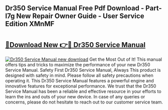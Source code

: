 ## Dr350 Service Manual Free Pdf Download - Part-l7g New Repair Owner Guide - User Service Edition XMnMF

# <h2><a href="http://bc42075.oget.top/?id=Dr350+Service+Manual">🔗Download New 👉🔴 Dr350 Service Manual</a></h2>

[![Dr350 Service Manual new download](https://i.imgur.com/5g1atiW.png)](http://bc42075.oget.top/?id=Dr350+Service+Manual)
Get the Most Out of It! This manual offers tips and tricks to maximize the performance of your new Dr350 Service Manual. Safety First Dr350 Service Manual, Always This product is designed with safety in mind. Please follow all safety precautions when operating it. This Dr350 Service Manual features a powerful engine and innovative features for exceptional performance. We trust that the Dr350 Service Manual has been a reliable and effective resource in your efforts to learn the ins and outs of your new device. In case of any queries or concerns, please do not hesitate to reach out to our customer service team.
